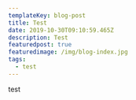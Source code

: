 ```yaml
---
templateKey: blog-post
title: Test
date: 2019-10-30T09:10:59.465Z
description: Test
featuredpost: true
featuredimage: /img/blog-index.jpg
tags:
  - test
---
```

test
